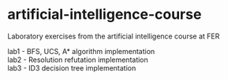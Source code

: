 # artificial-intelligence-course
Laboratory exercises from the artificial intelligence course at FER

lab1 - BFS, UCS, A* algorithm implementation  
lab2 - Resolution refutation implementation  
lab3 - ID3 decision tree implementation  

